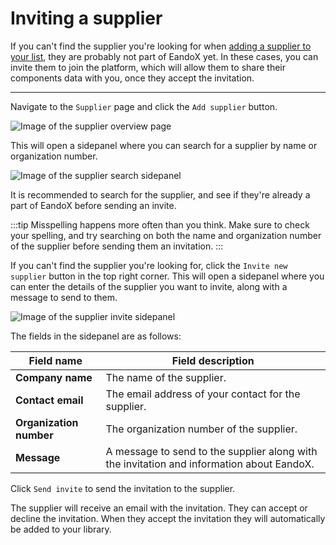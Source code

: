 # Inviting a supplier

If you can't find the supplier you're looking for when [adding a supplier to your list](/documentation/supplier/adding-a-supplier), they are probably not part of EandoX yet. In these cases, you can invite them to join the platform, which will allow them to share their components data with you, once they accept the invitation.

---

Navigate to the `Supplier` page and click the `Add supplier` button.

![Image of the supplier overview page](/images/supplier/add-supplier-button.jpg)

This will open a sidepanel where you can search for a supplier by name or organization number.

![Image of the supplier search sidepanel](/images/supplier/add-supplier-modal.jpg)

It is recommended to search for the supplier, and see if they're already a part of EandoX before sending an invite.

:::tip
Misspelling happens more often than you think. Make sure to check your spelling, and try searching on both the name and organization number of the supplier before sending them an invitation.
:::

If you can't find the supplier you're looking for, click the `Invite new supplier` button in the top right corner. This will open a sidepanel where you can enter the details of the supplier you want to invite, along with a message to send to them.

![Image of the supplier invite sidepanel](/images/supplier/invite-supplier-modal.jpg)

The fields in the sidepanel are as follows:

| Field name              | Field description                                                                         |
| ----------------------- | ----------------------------------------------------------------------------------------- |
| **Company name**        | The name of the supplier.                                                                 |
| **Contact email**       | The email address of your contact for the supplier.                                       |
| **Organization number** | The organization number of the supplier.                                                  |
| **Message**             | A message to send to the supplier along with the invitation and information about EandoX. |

Click `Send invite` to send the invitation to the supplier.

The supplier will receive an email with the invitation. They can accept or decline the invitation. When they accept the invitation they will automatically be added to your library.
